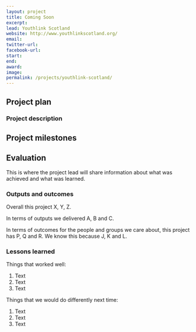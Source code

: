 ```yaml
---
layout: project
title: Coming Soon
excerpt: 
lead: Youthlink Scotland
website: http://www.youthlinkscotland.org/
email: 
twitter-url:
facebook-url: 
start: 
end: 
award: 
image:
permalink: /projects/youthlink-scotland/ 
---
```


## Project plan

### Project description




## Project milestones



## Evaluation

This is where the project lead will share information about what was achieved and what was learned.

### Outputs and outcomes

Overall this project X, Y, Z.

In terms of outputs we delivered A, B and C.

In terms of outcomes for the people and groups we care about, this project has P, Q and R. We know this because J, K and L.

### Lessons learned

Things that worked well:

1. Text
2. Text
3. Text

Things that we would do differently next time:

1. Text
2. Text
3. Text
